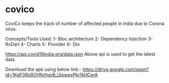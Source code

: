 # covico
CoviCo keeps the track of number of affected people in India due to Corona virus.

Concepts/Tools Used:
1- Bloc architecture
2- Dependency Injection
3- RxDart
4- Charts
5- Provider
6- Dio

https://api.covid19india.org/data.json
Above api is used to get the latest data.


Download the apk using below link:-
https://drive.google.com/open?id=1KgP3Rp9OHfoHgv6_UiowqyPkr1kHCerA




